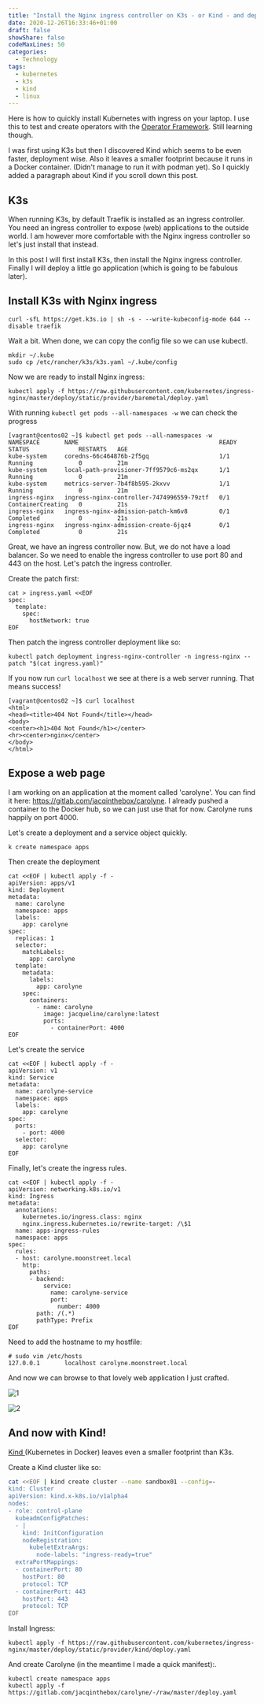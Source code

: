 ```yaml
---
title: "Install the Nginx ingress controller on K3s - or Kind - and deploy a web app"
date: 2020-12-26T16:33:46+01:00
draft: false
showShare: false
codeMaxLines: 50
categories:
  - Technology
tags:
  - kubernetes
  - k3s 
  - kind
  - linux
---
```


Here is how to quickly install Kubernetes with ingress on your laptop. 
I use this to test and create operators with the [Operator Framework](https://operatorframework.io/). Still learning though.

I was first using K3s but then I discovered Kind which seems to be even faster, deployment wise. Also it leaves a smaller footprint because it runs in a Docker container. (Didn't manage to run it with podman yet). So I quickly added a paragraph about Kind if you scroll down this post.


## K3s

When running K3s, by default Traefik is installed as an ingress controller. 
You need an ingress controller to expose (web) applications to the outside world.
I am however more comfortable with the Nginx ingress controller so let's just install that instead.

In this post I will first install K3s, then install the Nginx ingress controller. 
Finally I will deploy a little go application (which is going to be fabulous later).

## Install K3s with Nginx ingress

```shell
curl -sfL https://get.k3s.io | sh -s - --write-kubeconfig-mode 644 --disable traefik
```

Wait a bit. When done, we can copy the config file so we can use kubectl.

```shell
mkdir ~/.kube
sudo cp /etc/rancher/k3s/k3s.yaml ~/.kube/config
```

Now we are ready to install Nginx ingress:

```shell
kubectl apply -f https://raw.githubusercontent.com/kubernetes/ingress-nginx/master/deploy/static/provider/baremetal/deploy.yaml
```

With running `kubectl get pods --all-namespaces -w` we can check the progress

```shell
[vagrant@centos02 ~]$ kubectl get pods --all-namespaces -w
NAMESPACE       NAME                                        READY   STATUS              RESTARTS   AGE
kube-system     coredns-66c464876b-2f5gq                    1/1     Running             0          21m
kube-system     local-path-provisioner-7ff9579c6-ms2qx      1/1     Running             0          21m
kube-system     metrics-server-7b4f8b595-2kxvv              1/1     Running             0          21m
ingress-nginx   ingress-nginx-controller-7474996559-79ztf   0/1     ContainerCreating   0          21s
ingress-nginx   ingress-nginx-admission-patch-km6v8         0/1     Completed           0          21s
ingress-nginx   ingress-nginx-admission-create-6jqz4        0/1     Completed           0          21s
```

Great, we have an ingress controller now. But, we do not have a load balancer. So we need to enable the ingress controller to use port 80 and 443 on the host. Let's patch the ingress controller. 

Create the patch first:

```shell
cat > ingress.yaml <<EOF 
spec:
  template:
    spec:
      hostNetwork: true
EOF
```

Then patch the ingress controller deployment like so:

```shell
kubectl patch deployment ingress-nginx-controller -n ingress-nginx --patch "$(cat ingress.yaml)"
```

If you now run `curl localhost` we see at there is a web server running. That means success!

```shell
[vagrant@centos02 ~]$ curl localhost                                                                                                                            
<html>
<head><title>404 Not Found</title></head>
<body>
<center><h1>404 Not Found</h1></center>
<hr><center>nginx</center>
</body>
</html>
```

## Expose a web page

I am working on an application at the moment called 'carolyne'. 
You can find it here: https://gitlab.com/jacqinthebox/carolyne. 
I already pushed a container to the Docker hub, so we can just use that for now. 
Carolyne runs happily on port 4000.

Let's create a deployment and a service object quickly.

```shell
k create namespace apps
```
Then create the deployment

```shell
cat <<EOF | kubectl apply -f -
apiVersion: apps/v1
kind: Deployment
metadata:
  name: carolyne
  namespace: apps
  labels:
    app: carolyne
spec:
  replicas: 1
  selector:
    matchLabels:
      app: carolyne
  template:
    metadata:
      labels:
        app: carolyne
    spec:
      containers:
        - name: carolyne
          image: jacqueline/carolyne:latest
          ports:
            - containerPort: 4000
EOF
```
Let's create the service

```shell
cat <<EOF | kubectl apply -f -
apiVersion: v1
kind: Service
metadata:
  name: carolyne-service
  namespace: apps
  labels:
    app: carolyne
spec:
  ports:
    - port: 4000
  selector:
    app: carolyne
EOF
```

Finally, let's create the ingress rules.

```shell
cat <<EOF | kubectl apply -f -
apiVersion: networking.k8s.io/v1
kind: Ingress
metadata:
  annotations:
    kubernetes.io/ingress.class: nginx
    nginx.ingress.kubernetes.io/rewrite-target: /\$1
  name: apps-ingress-rules
  namespace: apps
spec:
  rules:
  - host: carolyne.moonstreet.local
    http:
      paths:
      - backend:
          service: 
            name: carolyne-service
            port: 
              number: 4000
        path: /(.*)
        pathType: Prefix
EOF
```

Need to add the hostname to my hostfile:

```shell
# sudo vim /etc/hosts
127.0.0.1       localhost carolyne.moonstreet.local
```

And now we can browse to that lovely web application I just crafted.

![1](/carolyne1.png)

![2](/carolyne2.png)


## And now with Kind!

[Kind ](https://kind.sigs.k8s.io/docs/user/ingress/)(Kubernetes in Docker) leaves even a smaller footprint than K3s. 

Create a Kind cluster like so:

```bash
cat <<EOF | kind create cluster --name sandbox01 --config=-
kind: Cluster
apiVersion: kind.x-k8s.io/v1alpha4
nodes:
- role: control-plane
  kubeadmConfigPatches:
  - |
    kind: InitConfiguration
    nodeRegistration:
      kubeletExtraArgs:
        node-labels: "ingress-ready=true"
  extraPortMappings:
  - containerPort: 80
    hostPort: 80
    protocol: TCP
  - containerPort: 443
    hostPort: 443
    protocol: TCP
EOF
```

Install Ingress: 

```shell
kubectl apply -f https://raw.githubusercontent.com/kubernetes/ingress-nginx/master/deploy/static/provider/kind/deploy.yaml
```
And create Carolyne (in the meantime I made a quick manifest):.  

```shell
kubectl create namespace apps
kubectl apply -f https://gitlab.com/jacqinthebox/carolyne/-/raw/master/deploy.yaml
```
